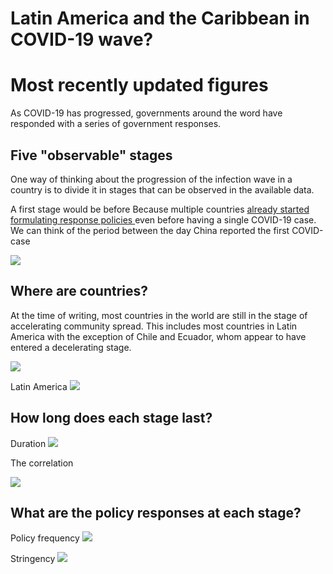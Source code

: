 #  Latin America and the Caribbean in COVID-19 wave?
# Most recently updated figures

As COVID-19 has progressed, governments around the word have responded with a series of government responses.

## Five "observable" stages

One way of thinking about the progression of the infection wave in a country is to divide it in stages that can be observed in the available data.

A first stage would be before  Because multiple countries [already started formulating response policies ](https://www.devex.com/news/as-global-cases-climb-latin-america-readies-for-coronavirus-response-96620) even before having a single COVID-19 case.
 We can think of the period between the day China reported the first COVID-case

![](assets/current_covid_stages-e9edd17d.png)


## Where are countries?

At the time of writing, most countries in the world are still in the stage of accelerating community spread.  This includes most countries in Latin America with the exception of Chile and Ecuador, whom appear to have entered a decelerating stage.

![](assets/current_covid_stages-9a669c5d.png)

Latin America
![](assets/current_covid_stages-0f8c692b.png)


## How long does each stage last?

Duration
![](assets/current_covid_stages-aeb0e082.png)

The correlation

![](assets/current_covid_stages-cf64d2f7.png)

## What are the policy responses at each stage?

Policy frequency
![](assets/current_covid_stages-360f7236.png)


Stringency
![](assets/current_covid_stages-d80f1814.png)
